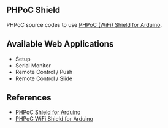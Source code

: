 ## PHPoC Shield
PHPoC source codes to use [PHPoC (WiFi) Shield for Arduino](http://www.phpoc.com/phpoc_shield_for_arduino.php).

## Available Web Applications
* Setup
* Serial Monitor
* Remote Control / Push
* Remote Control / Slide

## References
* [PHPoC Shield for Arduino](http://www.phpoc.com/support/manual/p4s-348_user_manual/)
* [PHPoC WiFi Shield for Arduino](http://www.phpoc.com/support/manual/p4s-347_user_manual/)
